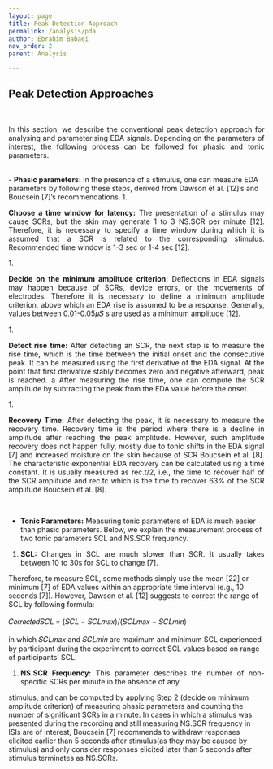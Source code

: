 ```yaml
---
layout: page
title: Peak Detection Approach
permalink: /analysis/pda
author: Ebrahim Babaei
nav_order: 2
parent: Analysis

---
```


## Peak Detection Approaches
<br>
<p align="justify">
In this section, we describe the conventional peak detection approach for analysing and parameterising EDA signals.
    Depending on the parameters of interest, the following process can be followed for phasic and tonic parameters.</p>
<br>
- <b>Phasic parameters:</b> In the presence of a stimulus, one can measure EDA parameters by following these steps,
    derived from Dawson et al. [12]’s and Boucsein [7]’s recommendations.
1. <p align="justify"><b>Choose a time window for latency:</b> The presentation of a stimulus may cause SCRs, but the skin may generate
1 to 3 NS.SCR per minute [12]. Therefore, it is necessary to specify a time window during which it is assumed
that a SCR is related to the corresponding stimulus. Recommended time window is 1-3 sec or 1-4 sec [12].</p>
1. <p align="justify"><b>Decide on the minimum amplitude criterion:</b> Deflections in EDA signals may happen because of SCRs,
device errors, or the movements of electrodes. Therefore it is necessary to define a minimum amplitude criterion,
above which an EDA rise is assumed to be a response. Generally, values between 0.01-0.05𝜇𝑆 s are used as a
minimum amplitude [12].</p>
1. <p align="justify"><b>Detect rise time:</b> After detecting an SCR, the next step is to measure the rise time, which is the time between
the initial onset and the consecutive peak. It can be measured using the first derivative of the EDA signal. At the
point that first derivative stably becomes zero and negative afterward, peak is reached. a After measuring the
rise time, one can compute the SCR amplitude by subtracting the peak from the EDA value before the onset.</p>
1. <p align="justify"><b>Recovery Time:</b> After detecting the peak, it is necessary to measure the recovery time. Recovery time is the period where there is a decline in amplitude after reaching the peak amplitude.
However, such amplitude recovery does not happen fully, mostly due to tonic shifts in the EDA signal [7] and
increased moisture on the skin because of SCR Boucsein et al. [8]. The characteristic exponential EDA recovery
can be calculated using a time constant. It is usually measured as rec.t/2, i.e., the time to recover half of the SCR
amplitude and rec.tc which is the time to recover 63% of the SCR amplitude Boucsein et al. [8].</p>
<br>

- <b>Tonic Parameters:</b> Measuring tonic parameters of EDA is much easier than phasic parameters. Below, we
explain the measurement process of two tonic parameters SCL and NS.SCR frequency.
1. <p align="justify"><b>SCL:</b> Changes in SCL are much slower than SCR. It usually takes between 10 to 30s for SCL to change [7].
Therefore, to measure SCL, some methods simply use the mean [22] or minimum [7] of EDA values within an
appropriate time interval (e.g., 10 seconds [7]). However, Dawson et al. [12] suggests to correct the range of SCL by following formula:<br><br>
 𝐶𝑜𝑟𝑟𝑒𝑐𝑡𝑒𝑑𝑆𝐶𝐿 = (𝑆𝐶𝐿 − 𝑆𝐶𝐿𝑚𝑎𝑥)/(𝑆𝐶𝐿𝑚𝑎𝑥 − 𝑆𝐶𝐿𝑚𝑖𝑛)<br><br>
in which 𝑆𝐶𝐿𝑚𝑎𝑥 and 𝑆𝐶𝐿𝑚𝑖𝑛 are maximum and minimum SCL experienced by participant during the experiment to correct SCL values based on range of participants’ SCL.</p>
1. <p align="justify"><b>NS.SCR Frequency:</b> This parameter describes the number of non-specific SCRs per minute in the absence of any
stimulus, and can be computed by applying Step 2 (decide on minimum amplitude criterion) of measuring phasic
parameters and counting the number of significant SCRs in a minute. In cases in which a stimulus was presented
during the recording and still measuring NS.SCR frequency in ISIs are of interest, Boucsein [7] recommends to
withdraw responses elicited earlier than 5 seconds after stimulus(as they may be caused by stimulus) and only
consider responses elicited later than 5 seconds after stimulus terminates as NS.SCRs.</p>